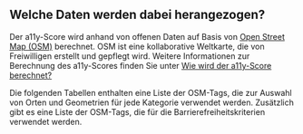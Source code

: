 ## Welche Daten werden dabei herangezogen?

Der a11y-Score wird anhand von offenen Daten auf Basis von [Open Street Map (OSM)](https://www.openstreetmap.org/) berechnet. OSM ist eine kollaborative Weltkarte, die von Freiwilligen erstellt und gepflegt wird. Weitere Informationen zur Berechnung des a11y-Scores finden Sie unter [Wie wird der a11y-Score berechnet?](/faqs/how-is-it-calculated)

Die folgenden Tabellen enthalten eine Liste der OSM-Tags, die zur Auswahl von Orten und Geometrien für jede Kategorie verwendet werden. Zusätzlich gibt es eine Liste der OSM-Tags, die für die Barrierefreiheitskriterien verwendet werden.
